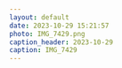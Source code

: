 ```yaml
---
layout: default
date: 2023-10-29 15:21:57
photo: IMG_7429.png
caption_header: 2023-10-29
caption: IMG_7429
---
```

